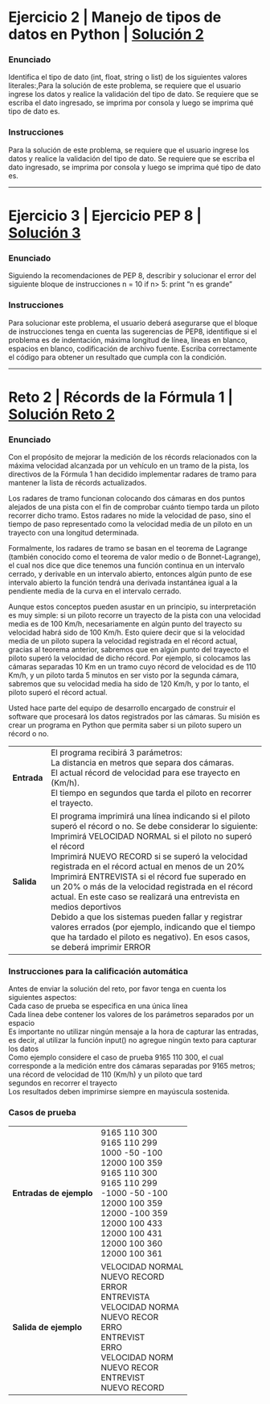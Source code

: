 # Ejercicio 2 | Manejo de tipos de datos en Python | [Solución 2](https://github.com/dsernag/MisionTICUSA2022/blob/main/Ciclo1Python/Semana2/Ejercicio2.py)
### Enunciado
Identifica el tipo de dato (int, float, string o list) de los siguientes valores literales:,Para la solución de este problema, se requiere que el usuario ingrese los datos y realice la validación del tipo de dato. Se requiere que se escriba el dato ingresado, se imprima por consola y luego se imprima qué tipo de dato es.

### Instrucciones
Para la solución de este problema, se requiere que el usuario ingrese los datos y realice la validación del tipo de dato. Se requiere que se escriba el dato ingresado, se imprima por consola y luego se imprima qué tipo de dato es.
___
# Ejercicio 3 | Ejercicio PEP 8 | [Solución 3](https://github.com/dsernag/MisionTICUSA2022/blob/main/Ciclo1Python/Semana2/Ejercicio3.py)
### Enunciado
Siguiendo la recomendaciones de PEP 8, describir y solucionar el error del siguiente bloque de instrucciones n = 10 if n> 5: print “n es grande”

### Instrucciones
Para solucionar este problema, el usuario deberá asegurarse que el bloque de instrucciones tenga en cuenta las sugerencias de PEP8, identifique si el problema es de indentación, máxima longitud de línea, líneas en blanco, espacios en blanco, codificación de archivo fuente. Escriba correctamente el código para obtener un resultado que cumpla con la condición.
___
# Reto 2 | Récords de la Fórmula 1 | [Solución Reto 2](https://github.com/dsernag/MisionTICUSA2022/blob/main/Ciclo1Python/Semana2/Reto2.py)
### Enunciado

Con el propósito de mejorar la medición de los récords relacionados con la máxima velocidad alcanzada por un vehículo en un tramo de la pista, los directivos de la Fórmula 1 han decidido implementar radares de tramo para mantener la lista de récords actualizados.

Los radares de tramo funcionan colocando dos cámaras en dos puntos alejados de una pista con el fin de comprobar cuánto tiempo tarda un piloto recorrer dicho tramo. Estos radares no mide la velocidad de paso, sino el tiempo de paso representado como la velocidad media de un piloto en un trayecto con una longitud determinada.

Formalmente, los radares de tramo se basan en el teorema de Lagrange (también conocido como el teorema de valor medio o de Bonnet-Lagrange), el cual nos dice que dice tenemos una función continua en un intervalo cerrado, y derivable en un intervalo abierto, entonces algún punto de ese intervalo abierto la función tendrá una derivada instantánea igual a la pendiente media de la curva en el intervalo cerrado.

Aunque estos conceptos pueden asustar en un principio, su interpretación es muy simple: si un piloto recorre un trayecto de la pista con una velocidad media es de 100 Km/h, necesariamente en algún punto del trayecto su velocidad habrá sido de 100 Km/h. Esto quiere decir que si la velocidad media de un piloto supera la velocidad registrada en el récord actual, gracias al teorema anterior, sabremos que en algún punto del trayecto el piloto superó la velocidad de dicho récord. Por ejemplo, si colocamos las cámaras separadas 10 Km en un tramo cuyo récord de velocidad es de 110 Km/h, y un piloto tarda 5 minutos en ser visto por la segunda cámara, sabremos que su velocidad media ha sido de 120 Km/h, y por lo tanto, el piloto superó el récord actual.

Usted hace parte del equipo de desarrollo encargado de construir el software que procesará los datos registrados por las cámaras. Su misión es crear un programa en Python que permita saber si un piloto supero un récord o no.

| | |
| --- | --- |
| **Entrada** | El programa recibirá 3 parámetros: </br>La distancia en metros que separa dos cámaras.</br>El actual récord de velocidad para ese trayecto en (Km/h).</br>El tiempo en segundos que tarda el piloto en recorrer el trayecto.|
| **Salida** | El programa imprimirá una línea indicando si el piloto superó el récord o no. Se debe considerar lo siguiente: <br> Imprimirá VELOCIDAD NORMAL si el piloto no superó el récord <br> Imprimirá NUEVO RECORD si se superó la velocidad registrada en el récord actual en menos de un 20% <br> Imprimirá ENTREVISTA si el récord fue superado en un 20% o más de la velocidad registrada en el récord actual. En este caso se realizará una entrevista en medios deportivos <br> Debido a que los sistemas pueden fallar y registrar valores errados (por ejemplo, indicando que el tiempo que ha tardado el piloto es negativo). En esos casos, se deberá imprimir ERROR|

### Instrucciones para la calificación automática

Antes de enviar la solución del reto, por favor tenga en cuenta los siguientes aspectos: <br> Cada caso de prueba se especifica en una única línea <br> Cada línea debe contener los valores de los parámetros separados por un espacio <br> Es importante no utilizar ningún mensaje a la hora de capturar las entradas, es decir, al utilizar la función input() no agregue ningún texto para capturar los datos <br> Como ejemplo considere el caso de prueba 9165 110 300, el cual corresponde a la medición entre dos cámaras separadas por 9165 metros; una récord de velocidad de 110 (Km/h) y un piloto que tard <br> segundos en recorrer el trayecto <br> Los resultados deben imprimirse siempre en mayúscula sostenida.

### Casos de prueba

| | |
| --- | --- |
| **Entradas de ejemplo** | 9165 110 300 </br> 9165 110 299 </br> 1000 -50 -100 </br> 12000 100 359 <br> 9165 110 300 <br> 9165 110 299 <br> -1000 -50 -100 <br> 12000 100 359 <br> 12000 -100 359 <br> 12000 100 433 <br> 12000 100 431 <br> 12000 100 360 <br> 12000 100 361 |
| **Salida de ejemplo** | VELOCIDAD NORMAL </br> NUEVO RECORD </br> ERROR </br> ENTREVISTA <br> VELOCIDAD NORMA <br> NUEVO RECOR <br> ERRO <br> ENTREVIST <br> ERRO <br> VELOCIDAD NORM <br> NUEVO RECOR <br> ENTREVIST <br> NUEVO RECORD |
